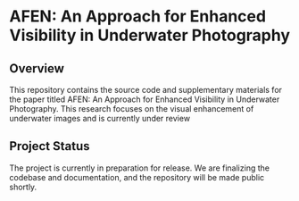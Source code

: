 # AFEN: An Approach for Enhanced Visibility in Underwater Photography

## Overview

This repository contains the source code and supplementary materials for the paper titled AFEN: An Approach for Enhanced Visibility in Underwater Photography. This research focuses on the visual enhancement of underwater images and is currently under review



## Project Status

The project is currently in preparation for release. We are finalizing the codebase and documentation, and the repository will be made public shortly.

